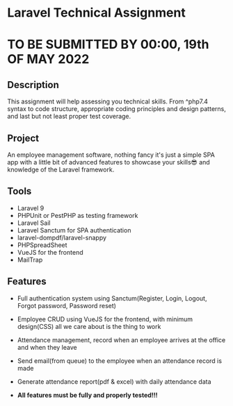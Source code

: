 # Laravel Technical Assignment

# TO BE SUBMITTED BY 00:00, 19th OF MAY 2022

## Description

This assignment will help assessing you technical skills. From ^php7.4 syntax to code structure, appropriate coding principles and design patterns, and last but not least proper test coverage.

## Project

An employee management software, nothing fancy it's just a simple SPA app with a little bit of advanced features to showcase your skills😎 and knowledge of the Laravel framework.

## Tools

- Laravel 9
- PHPUnit or PestPHP as testing framework
- Laravel Sail
- Laravel Sanctum for SPA authentication
- laravel-dompdf/laravel-snappy
- PHPSpreadSheet
- VueJS for the frontend
- MailTrap

## Features

- Full authentication system using Sanctum(Register, Login, Logout, Forgot password, Password reset)
- Employee CRUD using VueJS for the frontend, with minimum design(CSS) all we care about is the thing to work
- Attendance management, record when an employee arrives at the office and when they leave
- Send email(from queue) to the employee when an attendance record is made
- Generate attendance report(pdf & excel) with daily attendance data

- **All features must be fully and properly tested!!!**
